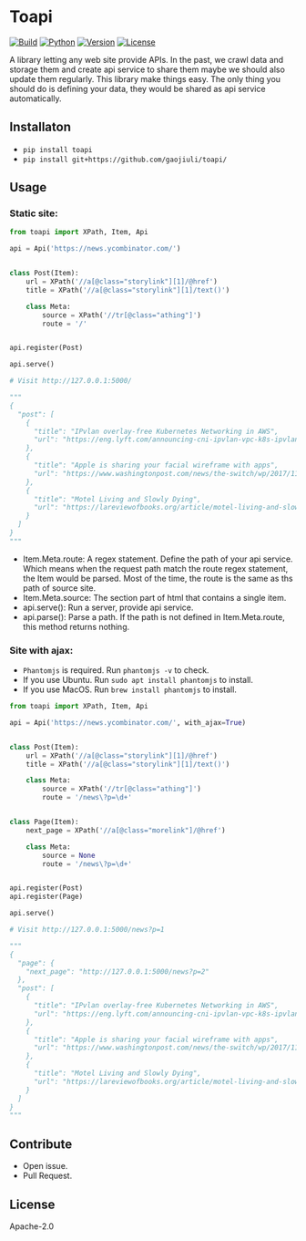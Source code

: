 # Toapi

[![Build](https://travis-ci.org/gaojiuli/toapi.svg?branch=master)](https://travis-ci.org/gaojiuli/toapi)
[![Python](https://img.shields.io/pypi/pyversions/toapi.svg)](https://pypi.python.org/pypi/toapi/)
[![Version](https://img.shields.io/pypi/v/toapi.svg)](https://pypi.python.org/pypi/toapi/)
[![License](https://img.shields.io/pypi/l/toapi.svg)](https://pypi.python.org/pypi/toapi/)

A library letting any web site provide APIs.
In the past, we crawl data and storage them and create api service to share them maybe we should also update them regularly.
This library make things easy.
The only thing you should do is defining your data, they would be shared as api service automatically.

## Installaton

- `pip install toapi`
- `pip install git+https://github.com/gaojiuli/toapi/`

## Usage

### Static site:

```python
from toapi import XPath, Item, Api

api = Api('https://news.ycombinator.com/')


class Post(Item):
    url = XPath('//a[@class="storylink"][1]/@href')
    title = XPath('//a[@class="storylink"][1]/text()')

    class Meta:
        source = XPath('//tr[@class="athing"]')
        route = '/'


api.register(Post)

api.serve()

# Visit http://127.0.0.1:5000/

"""
{
  "post": [
    {
      "title": "IPvlan overlay-free Kubernetes Networking in AWS", 
      "url": "https://eng.lyft.com/announcing-cni-ipvlan-vpc-k8s-ipvlan-overlay-free-kubernetes-networking-in-aws-95191201476e"
    }, 
    {
      "title": "Apple is sharing your facial wireframe with apps", 
      "url": "https://www.washingtonpost.com/news/the-switch/wp/2017/11/30/apple-is-sharing-your-face-with-apps-thats-a-new-privacy-worry/"
    }, 
    {
      "title": "Motel Living and Slowly Dying", 
      "url": "https://lareviewofbooks.org/article/motel-living-and-slowly-dying/#!"
    }
  ]
}
"""
```

- Item.Meta.route: A regex statement. Define the path of your api service. Which means when the request path match the route regex statement, the Item would be parsed. Most of the time, the route is the same as ths path of source site.
- Item.Meta.source: The section part of html that contains a single item.
- api.serve(): Run a server, provide api service.
- api.parse(): Parse a path. If the path is not defined in Item.Meta.route, this method returns nothing.

### Site with ajax:

- `Phantomjs` is required. Run `phantomjs -v` to check.
- If you use Ubuntu. Run `sudo apt install phantomjs` to install.
- If you use MacOS. Run `brew install phantomjs` to install.

```python
from toapi import XPath, Item, Api

api = Api('https://news.ycombinator.com/', with_ajax=True)


class Post(Item):
    url = XPath('//a[@class="storylink"][1]/@href')
    title = XPath('//a[@class="storylink"][1]/text()')

    class Meta:
        source = XPath('//tr[@class="athing"]')
        route = '/news\?p=\d+'


class Page(Item):
    next_page = XPath('//a[@class="morelink"]/@href')

    class Meta:
        source = None
        route = '/news\?p=\d+'


api.register(Post)
api.register(Page)

api.serve()

# Visit http://127.0.0.1:5000/news?p=1

"""
{
  "page": {
    "next_page": "http://127.0.0.1:5000/news?p=2"
  },
  "post": [
    {
      "title": "IPvlan overlay-free Kubernetes Networking in AWS", 
      "url": "https://eng.lyft.com/announcing-cni-ipvlan-vpc-k8s-ipvlan-overlay-free-kubernetes-networking-in-aws-95191201476e"
    }, 
    {
      "title": "Apple is sharing your facial wireframe with apps", 
      "url": "https://www.washingtonpost.com/news/the-switch/wp/2017/11/30/apple-is-sharing-your-face-with-apps-thats-a-new-privacy-worry/"
    }, 
    {
      "title": "Motel Living and Slowly Dying", 
      "url": "https://lareviewofbooks.org/article/motel-living-and-slowly-dying/#!"
    }
  ]
}
"""
```

## Contribute

- Open issue.
- Pull Request.

## License

Apache-2.0